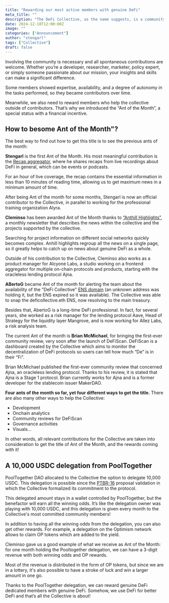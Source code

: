```yaml
---
title: "Rewarding our most active members with genuine DeFi"
meta_title: ""
description: "The DeFi Collective, as the name suggests, is a community-driven organization. Therefore, involving the community is necessary and all spontaneous contributions are welcome."
date: 2024-12-18T12:00:00Z
image: ""
categories: ["Announcement"]
author: "stengarl"
tags: ["Collective"]
draft: false
---
```

Involving the community is necessary and all spontaneous contributions are welcome. Whether you’re a developer, researcher, marketer, policy expert, or simply someone passionate about our mission, your insights and skills can make a significant difference.

Some members showed expertise, availability, and a degree of autonomy in the tasks performed, so they became contributors over time.

Meanwhile, we also need to reward members who help the collective outside of contributors. That’s why we introduced the “Ant of the Month”, a special status with a financial incentive.

## How to besome Ant of the Month"?

The best way to find out how to get this title is to see the previous ants of the month:

**Stengarl** is the first Ant of the Month. His most meaningful contribution is the [Recap aggregator](https://deficollective.notion.site/Recap-Aggregator-461447ece7ff4de784a225aff61b2849?pvs=4), where he shares recaps from live recordings about DeFi in general, which can be events or podcasts. 

For an hour of live coverage, the recap contains the essential information in less than 10 minutes of reading time, allowing us to get maximum news in a minimum amount of time.

After being Ant of the month for some months, Stengarl is now an official contributor to the Collective, in parallel to working for the professional training organization Alyra.

**Cleminso** has been awarded Ant of the Month thanks to [“Anthill Highlights”](https://defic.substack.com/p/defi-collective-05-anthill-highlight), a monthly newsletter that describes the news within the collective and the projects supported by the collective.

Searching for project information on different social networks quickly becomes complex. Anhill highlights regroup all the news on a single page, so it greatly helps to catch up on news about genuine DeFi as a whole.

Outside of his contribution to the Collective, Cleminso also works as a product manager for Alcyone Labs, a studio working on a frontend aggregator for multiple on-chain protocols and products, starting with the oracleless lending protocol Ajna.

**ABertoG** became Ant of the month for alerting the team about the availability of the "DeFi Collective" [ENS domain](https://ens.domains/) (an unknown address was holding it, but the ENS expired so it was available). The Collective was able to snap the deficollective.eth ENS, now resolving to the main treasury.

Besides that, AbertoG is a long-time DeFi professional. In fact, for several years, she worked as a risk manager for the lending protocol Aave, Head of Strategy for the liquidity layer Mangrove, and is now working for Allez Labs, a risk analysis team.

The current Ant of the month is **Brian McMichael**, for bringing the first-ever community review, very soon after the launch of DeFiScan. DeFiScan is a dashboard created by the Collective which aims to monitor the decentralization of DeFi protocols so users can tell how much “De” is in their “Fi”.

Brian McMichael published the first-ever community review that concerned Ajna, an oracleless lending protocol. Thanks to his review, it is stated that Ajna is a Stage 1 protocol. Brian currently works for Ajna and is a former developer for the stablecoin issuer MakerDAO.

**Four ants of the month so far, yet four different ways to get the title.** There are also many other ways to help the Collective:
* Development
* Onchain analytics
* Community reviews for DeFiScan
* Governance activities
* Visuals...
  
In other words, all relevant contributions for the Collective are taken into consideration to get the title of Ant of the Month, and the rewards coming with it!

## A 10,000 USDC delegation from PoolTogether

PoolTogether DAO allocated to the Collective the option to delegate 10,000 USDC. This delegation is possible since the [PTBR-16](https://gov.pooltogether.com/t/rfc-v2-ptbr-16-the-defi-collective/3231) proposal validation in which the Collective formalized its commitment to the protocol.

This delegated amount stays in a wallet controlled by PoolTogether, but the benefactor will earn all the winning odds. It’s like the delegation owner was playing with 10,000 USDC, and this delegation is given every month to the Collective's most committed community members!

In addition to having all the winning odds from the delegation, you can also get other rewards. For example, a delegation on the Optimism network allows to claim OP tokens which are added to the yield.

Cleminso gave us a good example of what we receive as Ant of the Month: for one month holding the Pooltogether delegation, we can have a 3-digit revenue with both winning odds and OP rewards.

Most of the revenue is distributed in the form of OP tokens, but since we are in a lottery, it's also possible to have a stroke of luck and win a larger amount in one go.

Thanks to the PoolTogether delegation, we can reward genuine DeFi dedicated members with genuine DeFi. Somehow, we use DeFi for better DeFi and that’s all the Collective is about!

